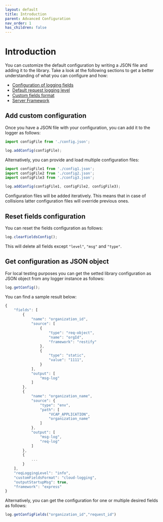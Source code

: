 ```yaml
---
layout: default
title: Introduction
parent: Advanced Configuration
nav_order: 1
has_children: false
---
```


# Introduction

You can customize the default configuration by writing a JSON file and adding it to the library. Take a look at the following sections to get a better understanding of what you can configure and how:

* [Configuration of logging fields](/cf-nodejs-logging-support/configuration/fields/)
* [Default request logging level](/cf-nodejs-logging-support/configuration/defaultrequestlevel/)
* [Custom fields format](/cf-nodejs-logging-support/configuration/customfieldsformat/)
* [Server Framework](/cf-nodejs-logging-support/configuration/framework/)

## Add custom configuration

Once you have a JSON file with your configuration, you can add it to the logger as follows:

```js
import configFile from './config.json';

log.addConfig(configFile);
```

Alternatively, you can provide and load multiple configuration files:

```js
import configFile1 from './config1.json';
import configFile2 from './config2.json';
import configFile3 from './config3.json';

log.addConfig(configFile1, configFile2, configFile3);
```

Configuration files will be added iteratively. This means that in case of collisions latter configuration files will override previous ones.

## Reset fields configuration

You can reset the fields configuration as follows:

```js
log.clearFieldsConfig();
```

This will delete all fields except `"level"`, `"msg"` and `"type"`.

## Get configuration as JSON object

For local testing purposes you can get the setted library configuration as JSON object from any logger instance as follows:

```js
log.getConfig();
```

You can find a sample result below:

```js
{
    "fields": [
        {
            "name": "organization_id",
            "source": [
                {
                    "type": "req-object",
                    "name": "orgId",
                    "framework": "restify"
                },
                {
                    "type": "static",
                    "value": "1111",
                }
            ],
            "output": [
                "msg-log"
            ]
        },
        {
            "name": "organization_name",
            "source": {
                "type": "env",
                "path": [
                    "VCAP_APPLICATION",
                    "organization_name"
                ]
            },
            "output": [
                "msg-log",
                "req-log"
            ]
        },
        {
            ...
        }
    ],
    "reqLoggingLevel": "info",
    "customFieldsFormat": "cloud-logging",
    "outputStartupMsg": true,
    "framework": "express"
}
```

Alternatively, you can get the configuration for one or multiple desired fields as follows:

```js
log.getConfigFields("organization_id","request_id")
```
